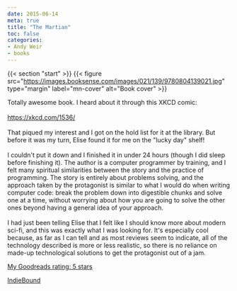 ```yaml
---
date: 2015-06-14
meta: true
title: "The Martian"
toc: false
categories:
- Andy Weir
- books
---
```


{{< section "start" >}}
{{< figure src="https://images.booksense.com/images/021/139/9780804139021.jpg" type="margin" label="mn-cover" alt="Book cover" >}}

Totally awesome book. I heard about it through this XKCD comic:<br /><br /><a target="_blank" href="https://xkcd.com/1536/" rel="nofollow noopener">https://xkcd.com/1536/</a><br /><br />That piqued my interest and I got on the hold list for it at the library. But before it was my turn, Elise found it for me on the "lucky day" shelf! <br /><br />I couldn't put it down and I finished it in under 24 hours (though I did sleep before finishing it). The author is a computer programmer by training, and I felt many spiritual similarities between the story and the practice of programming. The story is entirely about problems solving, and the approach taken by the protagonist is similar to what I would do when writing computer code: break the problem down into digestible chunks and solve one at a time, without worrying about how you are going to solve the other ones beyond having a general idea of your approach.<br /><br />I had just been telling Elise that I felt like I should know more about modern sci-fi, and this was exactly what I was looking for. It's especially cool because, as far as I can tell and as most reviews seem to indicate, all of the technology described is more or less realistic, so there is no reliance on made-up technological solutions to get the protagonist out of a jam.

[My Goodreads rating: 5 stars](https://www.goodreads.com/review/show/1307132100)  

[IndieBound](https://www.indiebound.org/book/9780804139021)

